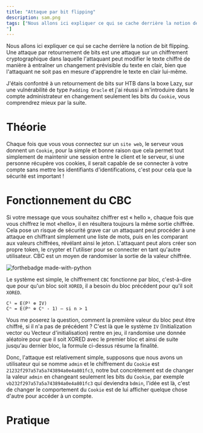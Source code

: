 ```yaml
---
title: "Attaque par bit flipping"
description: sam.png
tags: ["Nous allons ici expliquer ce qui se cache derrière la notion de bit flipping. Une attaque par retournement de bits est une attaque sur un chiffrement cryptographique dans laquelle l'attaquant peut modifier le texte chiffré de manière à entraîner un changement prévisible du texte en clair, bien que l'attaquant ne soit pas en mesure d'apprendre le texte en clair lui-même.
"]
---
```


Nous allons ici expliquer ce qui se cache derrière la notion de bit flipping. Une attaque par retournement de bits est une attaque sur un chiffrement cryptographique dans laquelle l'attaquant peut modifier le texte chiffré de manière à entraîner un changement prévisible du texte en clair, bien que l'attaquant ne soit pas en mesure d'apprendre le texte en clair lui-même.

J'étais confontré à un retournement de bits sur HTB dans la boxe Lazy, sur une vulnérabilité de type `Padding Oracle` et j'ai réussi à m'introduire dans le compte administrateur en changement seulement les bits du `Cookie`, vous comprendrez mieux par la suite.

# Théorie

Chaque fois que vous vous connectez sur un `site web`, le serveur vous donnent un `Cookie`, pour la simple et bonne raison que cela permet tout simplement de maintenir une session entre le client et le serveur, si une personne récupère vos cookies, il serait capable de se connecter à votre compte sans mettre les identifiants d'identifications, c'est pour cela que la sécurité est important !

# Fonctionnement du CBC

Si votre message que vous souhaitez chiffrer est « hello », chaque fois que vous chiffrez le mot «hello», il en résultera toujours la même sortie chiffrée. Cela pose un risque de sécurité grave car un attaquant peut procéder à une attaque en chiffrant simplement une liste de mots, puis en les comparant aux valeurs chiffrées, révélant ainsi le jeton. L'attaquant peut alors créer son propre token, le crypter et l'utiliser pour se connecter en tant qu'autre utilisateur. CBC est un moyen de randomiser la sortie de la valeur chiffrée.

![forthebadge made-with-python](https://www.researchgate.net/profile/Mousa_Farajallah/publication/308826472/figure/fig1/AS:391837119467524@1470432657367/AES-encryption-system-in-CFB-mode.png)

Le système est simple, le chiffrement `CBC` fonctionne par bloc, c'est-à-dire que pour qu'un bloc soit `XORED`, il a besoin du bloc précédent pour qu'il soit `XORED`.

    C¹ = E(P¹ ⊕ IV)
    Cⁿ = E(Pⁿ ⊕ Cⁿ - 1) — si n > 1

Vous me poserez la question, comment la première valeur du bloc peut être chiffré, si il n'a pas de précédent ?
C'est là que le système `IV` (Initialization vector ou Vecteur d'initialisation) rentre en jeu, il randomise une donnée aléatoire pour que il soit XORED avec le premier bloc et ainsi de suite jusqu'au dernier bloc, la formule ci-dessus résume la finalité.

Donc, l'attaque est relativement simple, supposons que nous avons un utilisateur qui se nomme `admin` et le chiffrement du `Cookie` est `21232f297a57a5a743894a0e4a801fc3`, notre but concrètement est de changer la valeur `admin` en changeant seulement les bits du `Cookie`, par exemple `vb232f297a57a5a743894a0e4a801fc3` qui deviendra `bdmin`, l'idée est là, c'est de changer le comportement du `Cookie` est de lui afficher quelque chose d'autre pour accéder à un compte.

# Pratique


